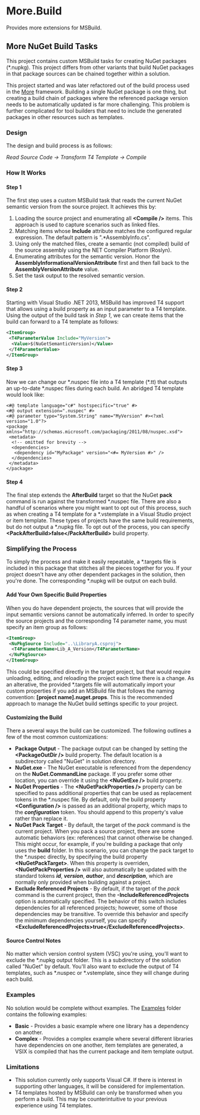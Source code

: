 ﻿# More.Build
Provides more extensions for MSBuild.

## More NuGet Build Tasks
This project contains custom MSBuild tasks for creating NuGet packages (\*.nupkg). This project differs from other variants that
build NuGet packages in that package sources can be chained together within a solution.

This project started and was later refactored out of the build process used in the [More](https://github.com/commonsensesoftware/More)
framework. Building a single NuGet package is one thing, but creating a build chain of packages where the referenced package version needs
to be automatically updated is far more challenging. This problem is further complicated for tool builders that need to include the
generated packages in other resources such as templates.

### Design
The design and build process is as follows:

_Read Source Code → Transform T4 Template → Compile_

### How It Works

#### Step 1
The first step uses a custom MSBuild task that reads the current NuGet semantic
version from the source project. It achieves this by:

 1. Loading the source project and enumerating all **&lt;Compile /&gt;** items. This
    approach is used to capture scenarios such as linked files.
 2. Matching items whose **Include** attribute matches the configured regular
    expression. The default pattern is ".\*AssemblyInfo.cs".
 3. Using only the matched files, create a semantic (not compiled) build of
    the source assembly using the NET Compiler Platform (Roslyn).
 4. Enumerating attributes for the semantic version. Honor the **AssemblyInformationalVersionAttribute** 
    first and then fall back to the **AssemblyVersionAttribute** value.
 5. Set the task output to the resolved semantic version.

#### Step 2
Starting with Visual Studio .NET 2013, MSBuild has improved T4 support that
allows using a build property as an input parameter to a T4 template. Using
the output of the build task in *Step 1*, we can create items that the build
can forward to a T4 template as follows:
```xml
<ItemGroup>
 <T4ParameterValue Include="MyVersion">
  <Value>$(NuGetSemanticVersion)</Value>
 </T4ParameterValue>
</ItemGroup>
```

#### Step 3
Now we can change our \*.nuspec file into a T4 template (\*.tt) that outputs an
up-to-date \*.nuspec files during each build. An abridged T4 template would look like:
```t4
<#@ template language="c#" hostspecific="true" #>
<#@ output extension=".nuspec" #>
<#@ parameter type="System.String" name="MyVersion" #><?xml version="1.0"?>
<package xmlns="http://schemas.microsoft.com/packaging/2011/08/nuspec.xsd">
 <metadata>
  <!-- omitted for brevity -->
  <dependencies>
   <dependency id="MyPackage" version="<#= MyVersion #>" />
  </dependencies>
 </metadata>
</package>
```

#### Step 4
The final step extends the **AfterBuild** target so that the NuGet **pack**
command is run against the transformed \*.nuspec file. There are also a handful
of scenarios where you might want to opt out of this process, such as when
creating a T4 template for a \*.vstemplate in a Visual Studio project or item
template. These types of projects have the same build requirements, but do not
output a \*.nupkg file. To opt out of the process, you can specify
**&lt;PackAfterBuild&gt;false&lt;/PackAfterBuild&gt;** build property.

### Simplifying the Process
To simply the process and make it easily repeatable, a \*.targets file is included
in this package that stitches all the pieces together for you. If your project
doesn't have any other dependent packages in the solution, then you're done. The
corresponding \*.nupkg will be output on each build.

#### Add Your Own Specific Build Properties
When you do have dependent projects, the sources that will provide the input semantic
versions cannot be automatically inferred. In order to specify the source projects
and the corresponding T4 parameter name, you must specify an item group as follows:
```xml
<ItemGroup>
 <NuPkgSource Include="..\LibraryA.csproj">
  <T4ParameterName>Lib_A_Version</T4ParameterName>
 </NuPkgSource>
</ItemGroup>
```
This could be specified directly in the target project, but that would require
unloading, editing, and reloading the project each time there is a change. As
an alterative, the provided \*.targets file will automatically import your
custom properties if you add an MSBuild file that follows the naming convention:
**[project name].nuget.props**. This is the recommended approach to manage
the NuGet build settings specific to your project.

#### Customizing the Build
There a several ways the build can be customized. The following outlines a few of
the most common customizations:

* **Package Output** - The package output can be changed by setting the
                       **&lt;PackageOutDir /&gt;** build property. The default location
                       is a subdirectory called "NuGet" in solution directory.
* **NuGet.exe** - The NuGet executable is referenced from the dependency on the
                  **NuGet.CommandLine** package. If you prefer some other location, you
                  can override it using the **&lt;NuGetExe /&gt;** build property.
* **NuGet Properties** - The **&lt;NuGetPackProperties /&gt;** property can be specified to
                         pass additional properties that can be used as replacement tokens
                         in the \*.nuspec file. By default, only the build property
                         **&lt;Configuration /&gt;** is passed as an additional property,
                         which maps to the **$configuration$** token. You should append to
                         this property's value rather than replace it.
* **NuGet Pack Target** - By default, the target of the _pack_ command is the current
                          project. When you pack a source project, there are some
                          automatic behaviors (ex: references)  that cannot otherwise
                          be changed. This might occur, for example, if you're building
                          a package that only uses the **build** folder. In this scenario,
                          you can change the pack target to the \*.nuspec directly, by
                          specifying the build property **&lt;NuGetPackTarget&gt;**. When
                          this property is overriden, **&lt;NuGetPackProperties /&gt;**
                          will also automatically be updated with the standard tokens
                          **$id$**, **$version$**, **$author$**, and **$description$**,
                          which are normally only provided when building against a project.
* **Exclude Referenced Projects** - By default, if the target of the _pack_ command is the current
                                    project, then the **-IncludeReferencedProjects** option is
                                    automatically specified. The behavior of this switch includes
                                    dependencies for all referenced projects; however, some of those
                                    dependencies may be transitive. To override this behavior and
                                    specify the minimum dependencies yourself, you can specify
                                    **&lt;ExcludeReferencedProjects&gt;true&lt;/ExcludeReferencedProjects&gt;**.

#### Source Control Notes
No matter which version control system (VSC) you're using, you'll want to exclude the \*.nupkg
output folder. This is a subdirectory of the solution called "NuGet" by default. You'll also
want to exclude the output of T4 templates, such as \*.nuspec or \*.vstemplate, since they
will change during each build.

### Examples
No solution would be complete without examples. The [Examples](https://github.com/commonsensesoftware/More.Build/tree/master/examples)
folder contains the following examples:

* **Basic** - Provides a basic example where one library has a dependency on another.
* **Complex** - Provides a complex example where several different libraries have
                dependencies on one another, item templates are generated, a VSIX
                is compiled that has the current package and item template output.

### Limitations
* This solution currently only supports Visual C#. If there is interest in supporting
  other languages, it will be considered for implementation.
* T4 templates hosted by MSBuild can only be transformed when you perform a build. This
  may be counterintuitive to your previous experience using T4 templates.